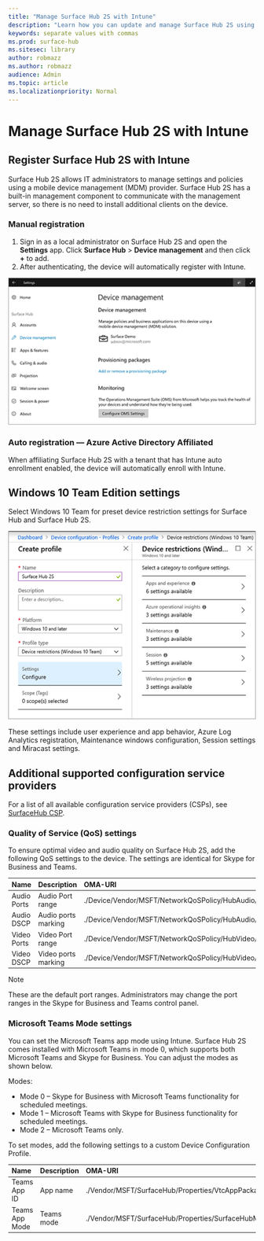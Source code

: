 ```yaml
---
title: "Manage Surface Hub 2S with Intune"
description: "Learn how you can update and manage Surface Hub 2S using Intune."
keywords: separate values with commas
ms.prod: surface-hub
ms.sitesec: library
author: robmazz
ms.author: robmazz
audience: Admin
ms.topic: article
ms.localizationpriority: Normal
---
```


# Manage Surface Hub 2S with Intune

## Register Surface Hub 2S with Intune

Surface Hub 2S allows IT administrators to manage settings and policies using a mobile device management (MDM) provider. Surface Hub 2S has a built-in management component to communicate with the management server, so there is no need to install additional clients on the device.

### Manual registration

1. Sign in as a local administrator on Surface Hub 2S and open the **Settings** app. Click **Surface Hub** > **Device management** and then click **+** to add.
2. After authenticating, the device will automatically register with Intune.

 ![Register Surface Hub 2S with Intune](images/sh2-set-intune1.png)<br>

### Auto registration — Azure Active Directory Affiliated

When affiliating Surface Hub 2S with a tenant that has Intune auto enrollment enabled, the device will automatically enroll with Intune.

## Windows 10 Team Edition settings

Select Windows 10 Team for preset device restriction settings for Surface Hub and Surface Hub 2S.

 ![Set device restrictions for Surface Hub 2S.](images/sh2-set-intune3.png) <br>

These settings include user experience and app behavior, Azure Log Analytics registration, Maintenance windows configuration, Session settings and Miracast settings.

## Additional supported configuration service providers

For a list of all available configuration service providers (CSPs), see [SurfaceHub CSP](https://docs.microsoft.com/en-us/windows/client-management/mdm/surfacehub-csp).

### Quality of Service (QoS) settings

To ensure optimal video and audio quality on Surface Hub 2S, add the following QoS settings to the device. The settings are identical for Skype for Business and Teams.

| Name        | Description         | OMA-URI                                                                 | Type    | Value       |
|:----------- |:------------------- |:----------------------------------------------------------------------- |:------- |:----------- |
| Audio Ports | Audio Port range    | ./Device/Vendor/MSFT/NetworkQoSPolicy/HubAudio/SourcePortMatchCondition | String  | 50000-50019 |
| Audio DSCP  | Audio ports marking | ./Device/Vendor/MSFT/NetworkQoSPolicy/HubAudio/DSCPAction               | Integer | 46          |
| Video Ports | Video Port range    | ./Device/Vendor/MSFT/NetworkQoSPolicy/HubVideo/SourcePortMatchCondition | String  | 50020-50039 |
| Video DSCP  | Video ports marking | ./Device/Vendor/MSFT/NetworkQoSPolicy/HubVideo/DSCPAction               | Integer | 34          |

> [!NOTE]
> These are the default port ranges. Administrators may change the port ranges in the Skype for Business and Teams control panel.

### Microsoft Teams Mode settings

You can set the Microsoft Teams app mode using Intune. Surface Hub 2S comes installed with Microsoft Teams in mode 0, which supports both Microsoft Teams and Skype for Business. You can adjust the modes as shown below.

Modes:

- Mode 0 – Skype for Business with Microsoft Teams functionality for scheduled meetings.
- Mode 1 – Microsoft Teams with Skype for Business functionality for scheduled meetings.
- Mode 2 – Microsoft Teams only.

To set modes, add the following settings to a custom Device Configuration Profile.

| Name           | Description | OMA-URI                                                   | Type    | Value                                                       |
|:-------------- |:----------- |:--------------------------------------------------------- |:------- |:----------------------------------------------------------- |
| Teams App ID   | App name    | ./Vendor/MSFT/SurfaceHub/Properties/VtcAppPackageId       | String  | Microsoft.MicrosoftTeamsforSurfaceHub_8wekyb3d8bbwe!Teams­­ |
| Teams App Mode | Teams mode  | ./Vendor/MSFT/SurfaceHub/Properties/SurfaceHubMeetingMode | Integer | 0 or 1 or 2                                                 |
